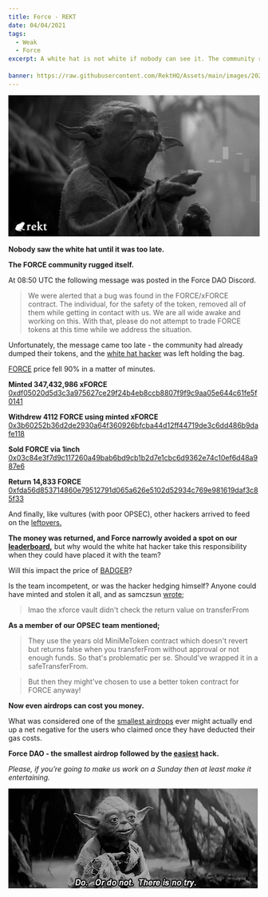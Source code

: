 ```yaml
---
title: Force - REKT
date: 04/04/2021
tags:
  - Weak
  - Force
excerpt: A white hat is not white if nobody can see it. The community rugged itself. Force DAO - the smallest airdrop followed by the most unremarkable hack. 

banner: https://raw.githubusercontent.com/RektHQ/Assets/main/images/2021/04/force-header.png
---
```


![](https://raw.githubusercontent.com/RektHQ/Assets/main/images/2021/04/force-header.png)

**Nobody saw the white hat until it was too late.**

**The FORCE community rugged itself.**

At 08:50 UTC the following message was posted in the Force DAO Discord.

>We were alerted that a bug was found in the FORCE/xFORCE contract. The individual, for the safety of the token, removed all of them while getting in contact with us. We are all wide awake and working on this. With that, please do not attempt to trade FORCE tokens at this time while we address the situation.

Unfortunately, the message came too late - the community had already dumped their tokens, and the [white hat hacker](https://etherscan.io/address/0xf88a427c5bf29acf58497c0088cbf7ca9836b7b2#tokentxns) was left holding the bag. 

[FORCE](https://www.coingecko.com/en/coins/force-dao) price fell 90% in a matter of minutes.

**Minted 347,432,986 xFORCE**
[0xdf05020d5d3c3a975627ce29f24b4eb8ccb8807f9f9c9aa05e644c61fe5f0141](https://etherscan.io/tx/0xdf05020d5d3c3a975627ce29f24b4eb8ccb8807f9f9c9aa05e644c61fe5f0141)

**Withdrew 4112 FORCE using minted xFORCE** [0x3b60252b36d2de2930a64f360926bfcba44d12ff44719de3c6dd486b9dafe118](https://etherscan.io/tx/0x3b60252b36d2de2930a64f360926bfcba44d12ff44719de3c6dd486b9dafe118) 

**Sold FORCE via 1inch** 
[0x03c84e3f7d9c117260a49bab6bd9cb1b2d7e1cbc6d9362e74c10ef6d48a987e6 ](https://etherscan.io/tx/0x03c84e3f7d9c117260a49bab6bd9cb1b2d7e1cbc6d9362e74c10ef6d48a987e6) 

**Return 14,833 FORCE** 
[0xfda56d853714860e79512791d065a626e5102d52934c769e981619daf3c85f33](https://etherscan.io/tx/0xfda56d853714860e79512791d065a626e5102d52934c769e981619daf3c85f33)

And finally, like vultures (with poor OPSEC), other hackers arrived to feed on the [leftovers.](https://twitter.com/FrankResearcher/status/1378633829771005957?s=20) 

**The money was returned, and Force narrowly avoided a spot on our [leaderboard](https://rekt.eth.link/leaderboard/),** but why would the white hat hacker take this responsibility when they could have placed it with the team?

Will this impact the price of [BADGER](https://twitter.com/al_digit_al/status/1378551264926126081?s=20)?

Is the team incompetent, or was the hacker hedging himself? Anyone could have minted and stolen it all, and as samczsun [wrote](https://t.me/lobsters_chat/222230);

>lmao the xforce vault didn't check the return value on transferFrom

**As a member of our OPSEC team mentioned;**

>They use the years old MiniMeToken contract which doesn't revert but returns false when you transferFrom without approval or not enough funds. So that's problematic per se. Should've wrapped it in a safeTransferFrom.

>But then they might've chosen to use a better token contract for FORCE anyway!

**Now even airdrops can cost you money.** 

What was considered one of the [smallest airdrops](https://twitter.com/bantg/status/1378475110944886786?s=20) ever might actually end up a net negative for the users who claimed once they have deducted their gas costs.

**Force DAO - the smallest airdrop followed by the [easiest](https://twitter.com/0xdeadf4ce/status/1378635409886998534?s=20) hack.** 

_Please, if you’re going to make us work on a Sunday then at least make it entertaining._

![](https://raw.githubusercontent.com/RektHQ/Assets/main/images/2021/04/force-donot.gif)
